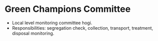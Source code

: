 # Green Champions Committee
- Local level monitoring committee hogi.  
- Responsibilities: segregation check, collection, transport, treatment, disposal monitoring.
